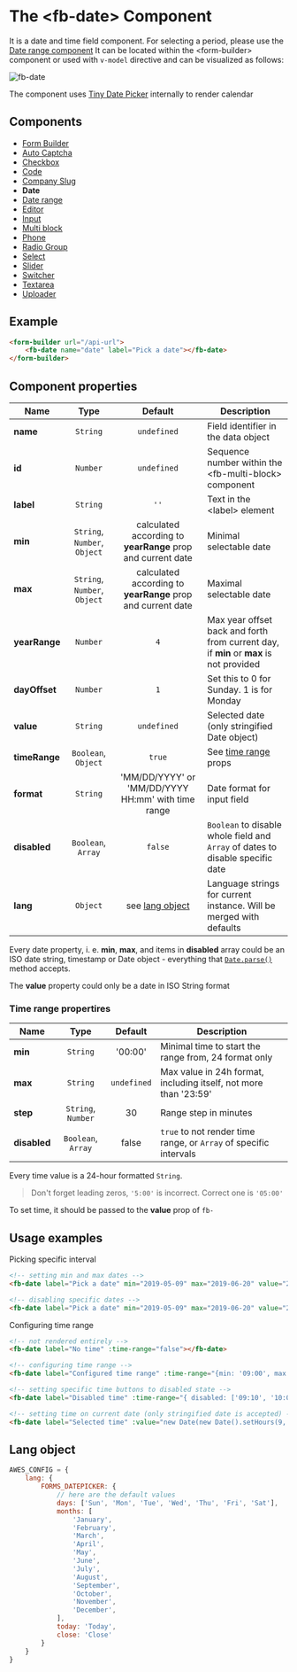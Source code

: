 # The &lt;fb-date&gt; Component

It is a date and time field component. For selecting a period, please use the [Date range component](./fb-date-range.md) It can be located within the &lt;form-builder&gt; component or used with `v-model` directive and can be visualized as follows:

![fb-date](https://storage.googleapis.com/static.awes.io/docs/fb-date.gif)

The component uses [Tiny Date Picker](https://github.com/chrisdavies/tiny-date-picker) internally to render calendar

## Components
* [Form Builder](./form-builder.md)
* [Auto Captcha](./fb-auto-captcha.md)
* [Checkbox](./fb-checkbox.md)
* [Code](./fb-code.md)
* [Company Slug](./fb-company-slug.md)
* **Date**
* [Date range](./fb-date-range.md)
* [Editor](./fb-editor.md)
* [Input](./fb-input.md)
* [Multi block](./fb-multi-block.md)
* [Phone](./fb-phone.md)
* [Radio Group](./fb-radio-group.md)
* [Select](./fb-select.md)
* [Slider](./fb-slider.md)
* [Switcher](./fb-switcher.md)
* [Textarea](./fb-textarea.md)
* [Uploader](./fb-uploader.md)

## Example

```html
<form-builder url="/api-url">
    <fb-date name="date" label="Pick a date"></fb-date>
</form-builder>
```
<div class="vue-example">
<form-builder url="http://httpbin.org/post" disabled-dialog>
    <fb-date name="date" label="Pick a date"></fb-date>
</form-builder>
</div>


## Component properties

| Name                | Type               | Default             | Description                                       |
|---------------------|:------------------:|:-------------------:|---------------------------------------------------|
| **name**            | `String`           | `undefined`         | Field identifier in the data object               |
| **id**              | `Number`           | `undefined`         | Sequence number within the &lt;fb-multi-block&gt; component    |
| **label**           | `String`           | `''`                | Text in the &lt;label&gt; element                 |
| **min**             | `String`, `Number`, `Object` | calculated according to **yearRange** prop and current date | Minimal selectable date |
| **max**             | `String`, `Number`, `Object` | calculated according to **yearRange** prop and current date | Maximal selectable date |
| **yearRange**       | `Number`           | `4`                 | Max year offset back and forth from current day, if **min** or **max** is not provided |
| **dayOffset**       | `Number`           | `1`                 | Set this to 0 for Sunday. 1 is for Monday         |
| **value**           | `String`           | `undefined`         | Selected date (only stringified Date object)      |
| **timeRange**       | `Boolean`, `Object`| `true`              | See [time range](#time-range-props) props         |
| **format**          | `String`           | 'MM/DD/YYYY' or 'MM/DD/YYYY HH:mm' with time range | Date format for input field |
| **disabled**        | `Boolean`, `Array` | `false`             | `Boolean` to disable whole field and `Array` of dates to disable specific date |
| **lang**            | `Object`           | see [lang object](#date-lang-object) | Language strings for current instance. Will be merged with defaults |

Every date property, i. e. **min**, **max**, and items in **disabled** array could be an ISO date string, timestamp or Date object - everything that [`Date.parse()`](https://developer.mozilla.org/en-US/docs/Web/JavaScript/Reference/Global_Objects/Date/parse) method accepts.

The **value** property could only be a date in ISO String format

<h3 id="time-range-props">Time range propertires</h3>

| Name         | Type               | Default     | Description                                                       |
|--------------|:------------------:|:-----------:|-------------------------------------------------------------------|
| **min**      | `String`           | '00:00'     | Minimal time to start the range from, 24 format only              |
| **max**      | `String`           | `undefined` | Max value in 24h format, including itself, not more than '23:59'  |
| **step**     | `String`, `Number` | 30          | Range step in minutes                                             |
| **disabled** | `Boolean`, `Array` | false       | `true` to not render time range, or `Array` of specific intervals |

Every time value is a 24-hour formatted `String`.

> Don't forget leading zeros, `'5:00'` is incorrect. Correct one is `'05:00'`

To set time, it should be passed to the **value** prop of `fb-`


## Usage examples

Picking specific interval

```html
<!-- setting min and max dates -->
<fb-date label="Pick a date" min="2019-05-09" max="2019-06-20" value="2019-05-20"></fb-date>

<!-- disabling specific dates -->
<fb-date label="Pick a date" min="2019-05-09" max="2019-06-20" value="2019-05-20" :disabled="['2019-05-22', '2019-05-23']"></fb-date>
```
<div class="vue-example">
    <form-builder url="http://httpbin.org/post" disabled-dialog>
        <fb-date label="Pick a date" min="2019-05-09" max="2019-06-20" value="2019-05-20"></fb-date>
        <fb-date label="Pick a date" min="2019-05-09" max="2019-06-20" value="2019-05-20" :disabled="['2019-05-22', '2019-05-23']"></fb-date>
    </form-builder>
</div>

Configuring time range

```html
<!-- not rendered entirely -->
<fb-date label="No time" :time-range="false"></fb-date>

<!-- configuring time range -->
<fb-date label="Configured time range" :time-range="{min: '09:00', max: '10:20', step: 10}"></fb-date>

<!-- setting specific time buttons to disabled state -->
<fb-date label="Disabled time" :time-range="{ disabled: ['09:10', '10:00'] }"></fb-date>

<!-- setting time on current date (only stringified date is accepted) -->
<fb-date label="Selected time" :value="new Date(new Date().setHours(9, 30)).toUTCString()" :time-range="{min: '08:00'}"></fb-date>
```

<div class="vue-example">
    <form-builder url="http://httpbin.org/post" disabled-dialog>
        <fb-date label="Pick a date" min="2019-05-09" max="2019-06-20" value="2019-05-20"></fb-date>
        <fb-date label="Configured time range" :time-range="{min: '09:00', max: '10:20', step: 10, value}"></fb-date>
        <fb-date label="Disabled time" :time-range="{ disabled: ['09:10', '10:00'] }"></fb-date>
    </form-builder>
</div>

<h2 id="date-lang-object">Lang object</h2>

```javascript
AWES_CONFIG = {
    lang: {
        FORMS_DATEPICKER: {
            // here are the default values
            days: ['Sun', 'Mon', 'Tue', 'Wed', 'Thu', 'Fri', 'Sat'],
            months: [
                'January',
                'February',
                'March',
                'April',
                'May',
                'June',
                'July',
                'August',
                'September',
                'October',
                'November',
                'December',
            ],
            today: 'Today',
            close: 'Close'
        }
    }
}
```